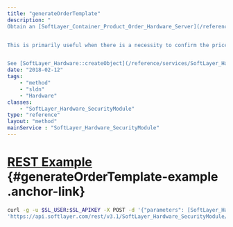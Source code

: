 ```yaml
---
title: "generateOrderTemplate"
description: "
Obtain an [SoftLayer_Container_Product_Order_Hardware_Server](/reference/datatypes/SoftLayer_Container_Product_Order_Hardware_Server) that can be sent to [SoftLayer_Product_Order::verifyOrder](/reference/services/SoftLayer_Product_Order/verifyOrder) or [SoftLayer_Product_Order::placeOrder](/reference/services/SoftLayer_Product_Order/placeOrder). 


This is primarily useful when there is a necessity to confirm the price which will be charged for an order. 


See [SoftLayer_Hardware::createObject](/reference/services/SoftLayer_Hardware/createObject) for specifics on the requirements of the template object parameter. "
date: "2018-02-12"
tags:
    - "method"
    - "sldn"
    - "Hardware"
classes:
    - "SoftLayer_Hardware_SecurityModule"
type: "reference"
layout: "method"
mainService : "SoftLayer_Hardware_SecurityModule"
---
```


# [REST Example](#generateOrderTemplate-example) <a href="/article/rest/"><i class="fas fa-question"></i></a> {#generateOrderTemplate-example .anchor-link} 
```bash
curl -g -u $SL_USER:$SL_APIKEY -X POST -d '{"parameters": [SoftLayer_Hardware]}' \
'https://api.softlayer.com/rest/v3.1/SoftLayer_Hardware_SecurityModule/generateOrderTemplate'
```
